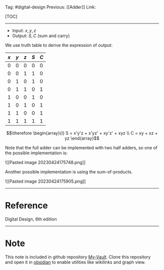 Tag: #digital-design 
Previous: [[Adder]]
Link: 

[TOC]

---

- Input: $x, y, z$
- Output: $S, C$ (sum and carry)

We use truth table to derive the expression of output:

| $x$ | $y$ | $z$ | $S$ | $C$ |
| --- | --- | --- | --- | --- |
| 0   | 0   | 0   | 0   | 0   |
| 0   | 0   | 1   | 1   | 0   |
| 0   | 1   | 0   | 1   | 0   |
| 0   | 1   | 1   | 0   | 1   |
| 1   | 0   | 0   | 1   | 0   |
| 1   | 0   | 1   | 0   | 1   |
| 1   | 1   | 0   | 0   | 1   |
| 1   | 1   | 1   | 1   | 1   | 

$$\therefore \begin{array}{l}
	S = x'y'z + x'yz' + xy'z' + xyz \\
	C = xy + xz + yz
\end{array}$$

Note that the full adder can be implemented with two half adders, so one of the possible implementation is:

![[Pasted image 20230424175748.png]]

Another possible implementation is using the sum-of-products.

![[Pasted image 20230424175905.png]]

---

# Reference

Digital Design, 6th edition

---

# Note

This note is included in github repository [My-Vault](https://github.com/LittleD3092/My-Vault.git). Clone this repository and open it in [obsidian](https://obsidian.md/) to enable utilities like wikilinks and graph view.